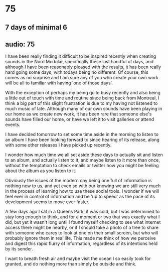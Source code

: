 # 75
## 7 days of minimal 6
audio: 75
---
I have been really finding it difficult to be inspired recently when creating sounds in the Nord Modular, specifically these last handful of days, and although I have been reasonably pleased with the results, it has been really hard going some days, with todays being no different. Of course, this comes as no surprise and I am sure any of you who create your own work will be all to familiar with having 'one of those days'.

With the exception of perhaps my being quite busy recently and also being a little out of touch with time and routine since being back from Montreal, I think a big part of this slight frustration is due to my having not listened to much music of late. Although many of our own sounds have been playing in our home as we create new work, it has been rare that someone else's sounds have filled our home, or have we left it to visit galleries or attend events.

I have decided tomorrow to set some time aside in the morning to listen to an album I have been looking forward to since hearing of its release, along with some other releases I have picked up recently. 

I wonder how much time we all set aside these days to actually sit and listen to an album, and actually listen to it, and maybe listen to it more than once, without the temptation to check emails or twitter how you might be feeling about the album as you listen to it. 

Obviously the issues of the modern day being one full of information is nothing new to us, and yet even so with our knowing we are still very much in the process of learning how to use these social tools. I wonder if we will feel ever in control of information and be 'up to speed' as the pace of its development seems to move ever faster.

A few days ago I sat in a Queens Park, it was cold, but I was determined to stay long enough to think, and for a moment or two that was exactly what I did, but yet it wasn't long until I found myself checking to see what internet access there might be nearby, or if I should take a photo of a tree to share with someone who cares to look at one on their small screen, but who will probably ignore them in real life. This made me think of how we perceive and digest this rapid flurry of information, regardless of its intentions held by its sender.

I want to breath fresh air and maybe visit the ocean I so easily took for granted, and do nothing more than simply be outside and think.